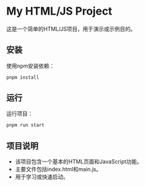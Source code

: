 # My HTML/JS Project

这是一个简单的HTML/JS项目，用于演示或示例目的。

## 安装
使用npm安装依赖：
```bash
pnpm install
```

## 运行
运行项目：
```bash
pnpm run start
```

## 项目说明
- 该项目包含一个基本的HTML页面和JavaScript功能。
- 主要文件包括index.html和main.js。
- 用于学习或快速启动。